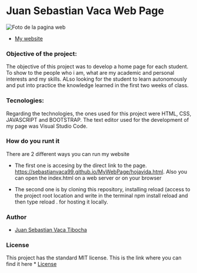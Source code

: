 # Juan Sebastian Vaca Web Page

![Foto de la pagina web](https://github.com/sebastianvaca99/Personal-Home-Page/blob/master/image.png)

* [My website](https://sebastianvaca99.github.io/Personal-Home-Page/index.html)

### Objective of the project: 
The objective of this project was to develop a home page for each student. To show to the people who i am, what are  my academic and personal interests and my skills. ALso looking for the student to learn autonomously and put into practice the knowledge learned in the first two weeks of class.

###   Tecnologies:
Regarding the technologies, the ones used for this project were HTML, CSS, JAVASCRIPT and BOOTSTRAP. The text editor used for the development of my page was Visual Studio Code.

### How do you runt it
There are 2 different ways you can run my website 
  - The first one is accesing by the direct link to the page.  https://sebastianvaca99.github.io/MyWebPage/hojavida.html. Also you can open the index.html on a web server or on your browser
  
  - The second one is by cloning this repository, installing reload (access to the project root location and write in the terminal npm install reload and then type reload . for hosting it locally.

### Author

  * [Juan Sebastian Vaca Tibocha](https://github.com/sebastianvaca99)
  
### License 
  
  This project has the standard MIT license. This is the link where you can find it here * [License](https://github.com/sebastianvaca99/Personal-Home-Page/blob/master/LICENSE)
